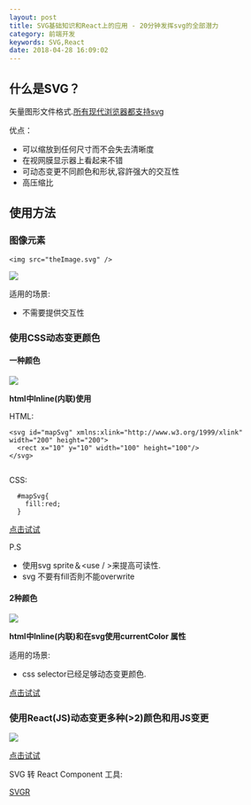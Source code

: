 ```yaml
---
layout: post
title: SVG基础知识和React上的应用 - 20分钟发挥svg的全部潜力
category: 前端开发
keywords: SVG,React
date: 2018-04-28 16:09:02
---
```



## 什么是SVG？
矢量图形文件格式.[所有现代浏览器都支持svg](https://caniuse.com/#search=svg)

优点：

* 可以缩放到任何尺寸而不会失去清晰度
* 在视网膜显示器上看起来不错
* 可动态变更不同颜色和形状,容許强大的交互性
* 高压缩比

## 使用方法

### 图像元素
```
<img src="theImage.svg" />
```
![](/blog_accessary/blog_images/svg/address.svg)

适用的场景:
 * 不需要提供交互性

### 使用CSS动态变更颜色

#### 一种颜色

![](/blog_accessary/blog_images/svg/1.png)

**html中Inline(内联)使用**

HTML:
```
<svg id="mapSvg" xmlns:xlink="http://www.w3.org/1999/xlink" width="200" height="200">
  <rect x="10" y="10" width="100" height="100"/>
</svg>


```
CSS:
```
  #mapSvg{
    fill:red;
  }
```

[点击试试](https://codepen.io/chungchi300/pen/GQZLbM)

P.S
* 使用svg sprite＆<use / >来提高可读性.
* svg 不要有fill否則不能overwrite


#### 2种颜色

![](/blog_accessary/blog_images/svg/2.png)


**html中Inline(内联)和在svg使用currentColor 属性**

适用的场景:
 * css selector已经足够动态变更颜色.

[点击试试](https://codepen.io/chungchi300/pen/RQamrL)

### 使用React(JS)动态变更多种(>2)颜色和用JS变更

![](/blog_accessary/blog_images/svg/sample.png)

[点击试试](https://codepen.io/chungchi300/pen/OQNYOB)

SVG 转 React Component 工具:

[SVGR](https://github.com/smooth-code/svgr)
